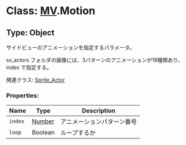 # Class: [MV](MV.md).Motion

## Type: Object
サイドビューのアニメーションを指定するパラメータ。

sv_actors フォルダの画像には、3パターンのアニメーションが18種類あり、index で指定する。

関連クラス: [Sprite_Actor](Sprite_Actor.md)

### Properties:

| Name | Type | Description |
| --- | --- | --- |
| `index` | [Number](Number.md) | アニメーションパターン番号 |
| `loop` | Boolean | ループするか |
